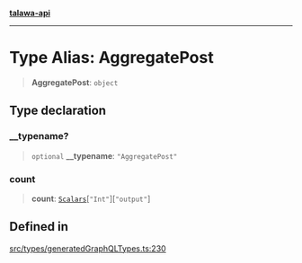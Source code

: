 [**talawa-api**](../../../README.md)

***

# Type Alias: AggregatePost

> **AggregatePost**: `object`

## Type declaration

### \_\_typename?

> `optional` **\_\_typename**: `"AggregatePost"`

### count

> **count**: [`Scalars`](Scalars.md)\[`"Int"`\]\[`"output"`\]

## Defined in

[src/types/generatedGraphQLTypes.ts:230](https://github.com/Suyash878/talawa-api/blob/e4413cec641a837926071678fed3c7f67234e31e/src/types/generatedGraphQLTypes.ts#L230)
